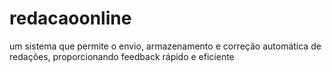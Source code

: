 # redacaoonline
um sistema  que permite o envio, armazenamento e correção automática de redações, proporcionando feedback rápido e eficiente
